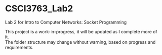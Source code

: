 # CSCI3763_Lab2
Lab 2 for Intro to Computer Networks: Socket Programming

This project is a work-in-progress, it will be updated as I complete more of it.  
The folder structure may change without warning, based on progress and requirements.

